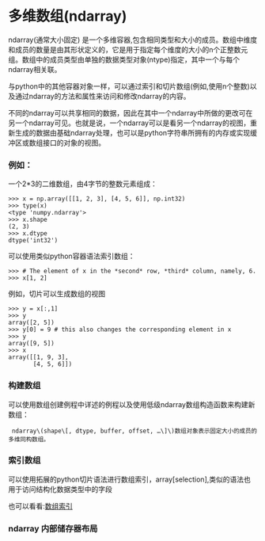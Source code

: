 # 多维数组\(ndarray\)

ndarray\(通常大小固定\) 是一个多维容器,包含相同类型和大小的成员。数组中维度和成员的数量是由其形状定义的，它是用于指定每个维度的大小的n个正整数元组。数组中的成员类型由单独的数据类型对象\(ntype\)指定，其中一个与每个ndarray相关联。

与python中的其他容器对象一样，可以通过索引和切片数组\(例如,使用n个整数\)以及通过ndarray的方法和属性来访问和修改ndarray的内容。

不同的ndarray可以共享相同的数据，因此在其中一个ndarray中所做的更改可在另一个ndarray可见。也就是说，一个ndarray可以是看另一个ndarray的视图，重新生成的数据由基础ndarray处理，也可以是python字符串所拥有的内存或实现缓冲区或数组接口的对象的视图。

### 例如：

一个2\*3的二维数组，由4字节的整数元素组成：

```text
>>> x = np.array([[1, 2, 3], [4, 5, 6]], np.int32)
>>> type(x)
<type 'numpy.ndarray'>
>>> x.shape
(2, 3)
>>> x.dtype
dtype('int32')
```

可以使用类似python容器语法索引数组：

```text
>>> # The element of x in the *second* row, *third* column, namely, 6.
>>> x[1, 2]
```

例如，切片可以生成数组的视图

```text
>>> y = x[:,1]
>>> y
array([2, 5])
>>> y[0] = 9 # this also changes the corresponding element in x
>>> y
array([9, 5])
>>> x
array([[1, 9, 3],
       [4, 5, 6]])
```

### 构建数组

可以使用数组创建例程中详述的例程以及使用低级ndarray数组构造函数来构建新数组：

     ndarray\(shape\[, dtype, buffer, offset, …\]\)数组对象表示固定大小的成员的多维同构数组。

### 索引数组

可以使用拓展的python切片语法进行数组索引，array\[selection\],类似的语法也用于访问结构化数据类型中的字段

也可以看看:[数组索引](https://numpy.org/devdocs/reference/arrays.indexing.html#arrays-indexing)

### ndarray 内部储存器布局



